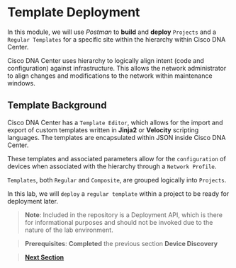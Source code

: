 # Template Deployment

In this module, we will use *Postman* to **build** and **deploy** `Projects` and a `Regular Templates` for a specific site within the hierarchy within Cisco DNA Center. 

Cisco DNA Center uses hierarchy to logically align intent (code and configuration) against infrastructure. This allows the network administrator to align changes and modifications to the network within maintenance windows.

## Template Background

Cisco DNA Center has a `Template Editor`, which allows for the import and export of custom templates written in **Jinja2** or **Velocity** scripting languages. The templates are encapsulated within JSON inside Cisco DNA Center.

These templates and associated parameters allow for the `configuration` of devices when associated with the hierarchy through a `Network Profile`. 

`Templates`, both `Regular` and `Composite`, are grouped logically into `Projects`.

In this lab, we will `deploy` a `regular template` within a project to be ready for deployment later. 

> **Note**: Included in the repository is a Deployment API, which is there for informational purposes and should not be invoked due to the nature of the lab environment.

> **Prerequisites**: **Completed** the previous section **Device Discovery**

> [**Next Section**](./dnac-4-templates/02-postman.md)
